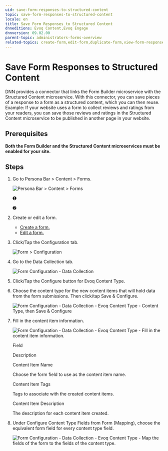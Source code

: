 ```yaml
---
uid: save-form-responses-to-structured-content
topic: save-form-responses-to-structured-content
locale: en
title: Save Form Responses to Structured Content
dnneditions: Evoq Content,Evoq Engage
dnnversion: 09.02.00
parent-topic: administrators-forms-overview
related-topics: create-form,edit-form,duplicate-form,view-form-responses,about-hidden-fields
---
```


# Save Form Responses to Structured Content

DNN provides a connector that links the Form Builder microservice with the Structured Content microservice. With this connector, you can save pieces of a response to a form as a structured content, which you can then reuse. Example: If your website uses a form to collect reviews and ratings from your readers, you can save those reviews and ratings in the Structured Content microservice to be published in another page in your website.

## Prerequisites

**Both the Form Builder and the Structured Content microservices must be enabled for your site.**

## Steps

1.  Go to Persona Bar \> Content \> Forms.
    
    ![Persona Bar > Content > Forms](/images/scr-pbar-host-Content-E91.png)
    
    ➊
    
    ➋
    
2.  Create or edit a form.
    *   [Create a form.](xref:create-form)
    *   [Edit a form.](xref:edit-form)
3.  Click/Tap the Configuration tab.
    
      
    
    ![Form > Configuration](/images/scr-Form-ConfigurationTab.png)
    
      
    
4.  Go to the Data Collection tab.
    
      
    
    ![Form Configuration - Data Collection](/images/scr-Form-Config-DataCollection.png)
    
      
    
5.  Click/Tap the Configure button for Evoq Content Type.
6.  Choose the content type for the new content items that will hold data from the form submissions. Then click/tap Save & Configure.
    
      
    
    ![Form Configuration - Data Collection - Evoq Content Type - Content Type, then Save & Configure](/images/scr-Form-Config-DataCollection-EvoqContentType-ContentType.png)
    
      
    
7.  Fill in the content item information.
    
      
    
    ![Form Configuration - Data Collection - Evoq Content Type - Fill in the content item information.](/images/scr-Form-Config-DataCollection-EvoqContentType-ContentItemInfo.png)
    
      
    
    Field
    
    Description
    
    Content Item Name
    
    Choose the form field to use as the content item name.
    
    Content Item Tags
    
    Tags to associate with the created content items.
    
    Content Item Description
    
    The description for each content item created.
    
8.  Under Configure Content Type Fields from Form (Mapping), choose the equivalent form field for every content type field.
    
      
    
    ![Form Configuration - Data Collection - Evoq Content Type - Map the fields of the form to the fields of the content type.](/images/scr-Form-Config-DataCollection-EvoqContentType-Mapping.png)